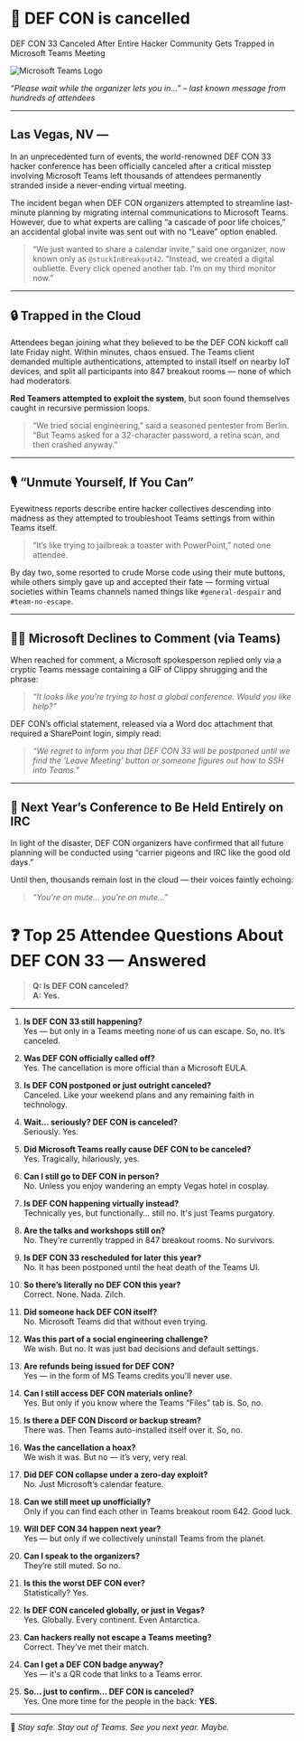 # 🚨 DEF CON is cancelled

DEF CON 33 Canceled After Entire Hacker Community Gets Trapped in Microsoft Teams Meeting

![Microsoft Teams Logo](https://upload.wikimedia.org/wikipedia/commons/thumb/c/c9/Microsoft_Office_Teams_%282018%E2%80%93present%29.svg/768px-Microsoft_Office_Teams_%282018%E2%80%93present%29.svg.png)

*“Please wait while the organizer lets you in…” – last known message from hundreds of attendees*

---

## Las Vegas, NV — 

In an unprecedented turn of events, the world-renowned DEF CON 33 hacker conference has been officially canceled after a critical misstep involving Microsoft Teams left thousands of attendees permanently stranded inside a never-ending virtual meeting.

The incident began when DEF CON organizers attempted to streamline last-minute planning by migrating internal communications to Microsoft Teams. However, due to what experts are calling “a cascade of poor life choices,” an accidental global invite was sent out with no “Leave” option enabled.

> “We just wanted to share a calendar invite,” said one organizer, now known only as `@stuckInBreakout42`. “Instead, we created a digital oubliette. Every click opened another tab. I’m on my third monitor now.”

---

## 🔒 Trapped in the Cloud

Attendees began joining what they believed to be the DEF CON kickoff call late Friday night. Within minutes, chaos ensued. The Teams client demanded multiple authentications, attempted to install itself on nearby IoT devices, and split all participants into 847 breakout rooms — none of which had moderators.

**Red Teamers attempted to exploit the system**, but soon found themselves caught in recursive permission loops.

> “We tried social engineering,” said a seasoned pentester from Berlin. “But Teams asked for a 32-character password, a retina scan, and then crashed anyway.”

---

## 🎙️ “Unmute Yourself, If You Can”

Eyewitness reports describe entire hacker collectives descending into madness as they attempted to troubleshoot Teams settings from within Teams itself.

> “It’s like trying to jailbreak a toaster with PowerPoint,” noted one attendee.

By day two, some resorted to crude Morse code using their mute buttons, while others simply gave up and accepted their fate — forming virtual societies within Teams channels named things like `#general-despair` and `#team-no-escape`.

---

## 🧑‍💻 Microsoft Declines to Comment (via Teams)

When reached for comment, a Microsoft spokesperson replied only via a cryptic Teams message containing a GIF of Clippy shrugging and the phrase:

> _“It looks like you’re trying to host a global conference. Would you like help?”_

DEF CON’s official statement, released via a Word doc attachment that required a SharePoint login, simply read:

> _“We regret to inform you that DEF CON 33 will be postponed until we find the ‘Leave Meeting’ button or someone figures out how to SSH into Teams.”_

---

## 🔄 Next Year’s Conference to Be Held Entirely on IRC

In light of the disaster, DEF CON organizers have confirmed that all future planning will be conducted using “carrier pigeons and IRC like the good old days.”

Until then, thousands remain lost in the cloud — their voices faintly echoing:

> _“You’re on mute… you’re on mute…”_


# ❓ Top 25 Attendee Questions About DEF CON 33 — Answered

> **Q: Is DEF CON canceled?**  
> **A: Yes.**

---

1. **Is DEF CON 33 still happening?**  
   Yes — but only in a Teams meeting none of us can escape. So, no. It’s canceled.

2. **Was DEF CON officially called off?**  
   Yes. The cancellation is more official than a Microsoft EULA.

3. **Is DEF CON postponed or just outright canceled?**  
   Canceled. Like your weekend plans and any remaining faith in technology.

4. **Wait... seriously? DEF CON is canceled?**  
   Seriously. Yes.

5. **Did Microsoft Teams really cause DEF CON to be canceled?**  
   Yes. Tragically, hilariously, yes.

6. **Can I still go to DEF CON in person?**  
   No. Unless you enjoy wandering an empty Vegas hotel in cosplay.

7. **Is DEF CON happening virtually instead?**  
   Technically yes, but functionally… still no. It's just Teams purgatory.

8. **Are the talks and workshops still on?**  
   No. They're currently trapped in 847 breakout rooms. No survivors.

9. **Is DEF CON 33 rescheduled for later this year?**  
   No. It has been postponed until the heat death of the Teams UI.

10. **So there’s literally no DEF CON this year?**  
    Correct. None. Nada. Zilch.

11. **Did someone hack DEF CON itself?**  
    No. Microsoft Teams did that without even trying.

12. **Was this part of a social engineering challenge?**  
    We wish. But no. It was just bad decisions and default settings.

13. **Are refunds being issued for DEF CON?**  
    Yes — in the form of MS Teams credits you'll never use.

14. **Can I still access DEF CON materials online?**  
    Yes. But only if you know where the Teams “Files” tab is. So, no.

15. **Is there a DEF CON Discord or backup stream?**  
    There was. Then Teams auto-installed itself over it. So, no.

16. **Was the cancellation a hoax?**  
    We wish it was. But no — it’s very, very real.

17. **Did DEF CON collapse under a zero-day exploit?**  
    No. Just Microsoft’s calendar feature.

18. **Can we still meet up unofficially?**  
    Only if you can find each other in Teams breakout room 642. Good luck.

19. **Will DEF CON 34 happen next year?**  
    Yes — but only if we collectively uninstall Teams from the planet.

20. **Can I speak to the organizers?**  
    They’re still muted. So no.

21. **Is this the worst DEF CON ever?**  
    Statistically? Yes.

22. **Is DEF CON canceled globally, or just in Vegas?**  
    Yes. Globally. Every continent. Even Antarctica.

23. **Can hackers really not escape a Teams meeting?**  
    Correct. They’ve met their match.

24. **Can I get a DEF CON badge anyway?**  
    Yes — it's a QR code that links to a Teams error.

25. **So… just to confirm… DEF CON is canceled?**  
    Yes. One more time for the people in the back: **YES.**

---

🛑 _Stay safe. Stay out of Teams. See you next year. Maybe._
